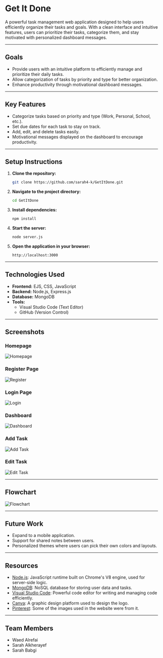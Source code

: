 # Get It Done

A powerful task management web application designed to help users efficiently organize their tasks and goals. With a clean interface and intuitive features, users can prioritize their tasks, categorize them, and stay motivated with personalized dashboard messages.

---

## **Goals**
- Provide users with an intuitive platform to efficiently manage and prioritize their daily tasks.
- Allow categorization of tasks by priority and type for better organization.
- Enhance productivity through motivational dashboard messages.

---

## **Key Features**
- Categorize tasks based on priority and type (Work, Personal, School, etc.).
- Set due dates for each task to stay on track.
- Add, edit, and delete tasks easily.
- Motivational messages displayed on the dashboard to encourage productivity.

---

## **Setup Instructions**
1. **Clone the repository:**
    ```bash
    git clone https://github.com/sarah4-k/GetItDone.git
    ```

2. **Navigate to the project directory:**
    ```bash
    cd GetItDone
    ```

3. **Install dependencies:**
    ```bash
    npm install
    ```

4. **Start the server:**
    ```bash
    node server.js
    ```

5. **Open the application in your browser:**
    ```
    http://localhost:3000
    ```

---

## **Technologies Used**
- **Frontend:** EJS, CSS, JavaScript
- **Backend:** Node.js, Express.js
- **Database:** MongoDB
- **Tools:**
  - Visual Studio Code (Text Editor)
  - GitHub (Version Control)

---

## **Screenshots**

### Homepage
![Homepage](public/image/homepage.png)

### Register Page
![Register](./public/image/register.png)

### Login Page
![Login](./public/image/login.png)

### Dashboard
![Dashboard](public/image/dashboard.png)

### Add Task
![Add Task](public/image/addTask.png)

### Edit Task
![Edit Task](public/image/editTask.png)

---

## **Flowchart**

![Flowchart](public/image/flowchart.png)

---

## **Future Work**
- Expand to a mobile application.
- Support for shared notes between users.
- Personalized themes where users can pick their own colors and layouts.

---

## **Resources**
- [Node.js](https://nodejs.org/en/): JavaScript runtime built on Chrome's V8 engine, used for server-side logic.
- [MongoDB](https://www.mongodb.com/): NoSQL database for storing user data and tasks.
- [Visual Studio Code](https://code.visualstudio.com/): Powerful code editor for writing and managing code efficiently.
- [Canva](https://www.canva.com/): A graphic design platform used to design the logo.
- [Pinterest](https://www.pinterest.com/): Some of the images used in the website were from it.

---

## **Team Members**
- Waed Alrefai
- Sarah Alkherayef
- Sarah Babgi

